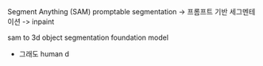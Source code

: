 Segment Anything (SAM)
promptable  segmentation -> 프롬프트 기반 세그멘테이션
-> inpaint 

sam to 3d object 
segmentation foundation model 
- 그래도 human d